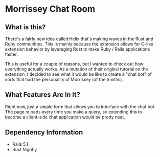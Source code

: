 # Morrissey Chat Room

## What is this?

There's a fairly new idea called Helix that's making waves in the Rust and Ruby communities.
This is mainly because the extension allows for C-like extension behavior by leveraging Rust
to make Ruby / Rails applications faster.

This is useful for a couple of reasons, but I wanted to check out how everything actually works.
As a mutation of their original tutorial on the extension, I decided to see what it would be like
to create a "chat bot" of sorts that had the personality of Morrissey (of the Smiths).

## What Features Are In It?

Right now, just a simple form that allows you to interface with the chat bot. The page reloads
every time you make a query, so extending this to become a client-side chat application would be
pretty neat.

## Dependency Information

* Rails 5.1
* Rust Nightly 
